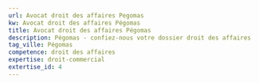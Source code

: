 ```yaml
---
url: Avocat droit des affaires Pegomas
kw: Avocat droit des affaires Pégomas
title: Avocat droit des affaires Pégomas
description: Pégomas - confiez-nous votre dossier droit des affaires
tag_ville: Pégomas
competence: droit des affaires
expertise: droit-commercial
extertise_id: 4
---
```

